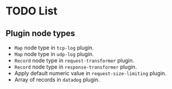 # TODO List


## Plugin node types
- `Map` node type in `tcp-log` plugin.
- `Map` node type in `udp-log` plugin.
- `Record` node type in `request-transformer` plugin.
- `Record` node type in `response-transformer` plugin.
- Apply default numeric value in `request-size-limiting` plugin.
- Array of records in `datadog` plugin.
